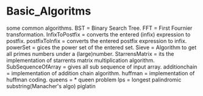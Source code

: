 # Basic_Algoritms
some common algorithms.
BST = Binary Search Tree.
FFT = First Fournier transformation.
InfixToPostfix = converts the entered (infix) expression to postfix.
postfixToInfix = converts the entered postfix expression to infix.
powerSet = gices the power set of the entered set.
Sieve = Algorithm to get all primes numbers under a (large)number.
StarrensMatrix = its the implementation of starrents matrix multiplication algorithm.
SubSequenceOfArray = gives all sub sequence of input array.
additionchain = implementation of addition chain algorithm.
huffman = implementation of huffman coding.
queens = * queen problem
lps = longest palindromic substring(Manacher's algo)
piglatin

